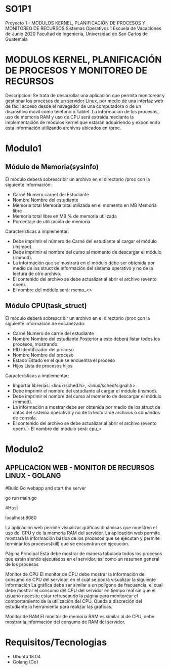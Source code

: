 # SO1P1
Proyecto 1 - MODULOS KERNEL, PLANIFICACIÓN DE PROCESOS Y MONITOREO DE RECURSOS
Sistemas Operativos 1
Escuela de Vacaciones de Junio 2020
Facultad de Ingenieria, Universidad de San Carlos de Guatemala


# MODULOS KERNEL, PLANIFICACIÓN DE PROCESOS Y MONITOREO DE RECURSOS
Descripcion:
Se trata de desarrollar una aplicación que permita monitorear y gestionar los procesos de un servidor Linux, por medio de una interfaz web de fácil acceso desde el navegador de una computadora o de un dispositivo móvil como teléfono o Tablet. 
La información de los procesos, uso de memoria RAM y uso de CPU será extraída mediante la implementación de módulos kernel que estarán adquiriendo y exponiendo esta información utilizando archivos ubicados en /proc.

# Modulo1
## Módulo de Memoria(sysinfo)
El módulo deberá sobrescribir un archivo en el directorio /proc con la siguiente información:
- Carné Numero carnet del Estudiante 
- Nombre Nombre del estudiante 
- Memoria total Memoria total utilizada en el momento en MB Memoria libre 
- Memoria total libre en MB % de memoria utilizada 
- Porcentaje de utilización de memoria

Características a implementar: 
- Debe imprimir el número de Carné del estudiante al cargar el módulo (insmod). 
- Debe imprimir el nombre del curso al momento de descargar el módulo (rmmod). 
- La información que se mostrará en el módulo debe ser obtenida por medio de los struct de información del sistema operativo y no de la lectura de otro archivo. 
- El contenido del archivo se debe actualizar al abrir el archivo (evento open). 
- El nombre del módulo será: memo_<<carne>>


## Módulo CPU(task_struct)
El módulo deberá sobrescribir un archivo en el directorio /proc con la siguiente información de encabezado: 
- Carné Numero de carné del estudiante 
- Nombre Nombre del estudiante
Posterior a esto deberá listar todos los procesos, mostrando:
- PID Identificador del proceso 
- Nombre Nombre del proceso 
- Estado Estado en el que se encuentra el proceso 
- Hijos Lista de procesos hijos

Características a implementar: 
- Importar librerías: <linux/sched.h>, <linux/sched/signal.h> 
- Debe imprimir el nombre del estudiante al cargar el módulo (insmod). 
- Debe imprimir el nombre del curso al momento de descargar el módulo (rmmod). 
- La información a mostrar debe ser obtenida por medio de los struct de datos del sistema operativo y no de la lectura de archivos o comandos de consola. 
- El contenido del archivo se debe actualizar al abrir el archivo (evento open). - El nombre del módulo será: cpu_<<carne>
  


# Modulo2
## APPLICACION WEB - MONITOR DE RECURSOS LINUX - GOLANG


#Build Go webapp and start the server

   go run main.go

#Host

   localhost:8080

La aplicación web permite visualizar gráficas dinámicas que muestren el uso del CPU y de la memoria RAM del servidor. 
La aplicación web permite mostrará la información básica de los procesos que se ejecutan y permite terminar los procesos(kill) que se encuentran en ejecución.

Página Principal
Esta debe mostrar de manera tabulada todos los procesos que están siendo ejecutados en el servidor, así como un resumen general de los procesos

Monitor de CPU 
El monitor de CPU debe mostrar la información del consumo de CPU del servidor, en el cual se podrá visualizar la siguiente información
La gráfica debe ser similar a un polígono de frecuencia, el cual debe mostrar el consumo del CPU del servidor en tiempo real sin que el usuario necesite estar refrescando la página para monitorear el comportamiento de la utilización del CPU. Queda a discreción del estudiante la herramienta para realizar las gráficas.

Monitor de RAM 
El monitor de memoria RAM es similar al de CPU, debe mostrar la información del consumo de RAM del servidor.

# Requisitos/Tecnologias
- Ubuntu 18.04
- Golang (Go)
